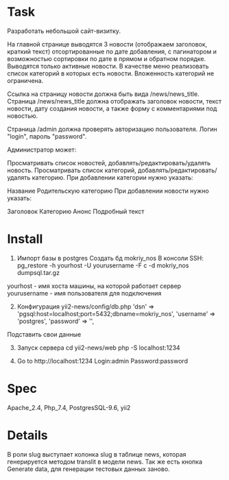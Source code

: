 # Task 
Разработать небольшой сайт-визитку.

На главной странице выводятся 3 новости (отображаем заголовок, краткий текст) отсортированные по дате добавления, с пагинатором и возможностью сортировки по дате в прямом и обратном порядке. Выводятся только активные новости. В качестве меню реализовать список категорий в которых есть новости. Вложенность категорий не ограничена.

Ссылка на страницу новости должна быть вида /news/news_title. Страница /news/news_title должна отображать заголовок новости, текст новости, дату создания новости, а также форму с комментариями под новостью.

Страница /admin должна проверять авторизацию пользователя. Логин "login", пароль "password".

Администратор может:

Просматривать список новостей, добавлять/редактировать/удалять новость.
Просматривать список категорий, добавлять/редактировать/удалять категорию.
При добавлении категории нужно указать:

Название
Родительскую категорию
При добавлении новости нужно указать:

Заголовок
Категорию
Анонс
Подробный текст
# Install
1. Импорт базы в postgres
Создать бд mokriy_nos
В консоли SSH:
pg_restore -h yourhost -U yourusername -F c -d mokriy_nos dumpsql.tar.gz

yourhost - имя хоста машины, на которой работает сервер
yourusername - имя пользователя для подключения

2. Конфигурация yii2-news/config/db.php
'dsn' => 'pgsql:host=localhost;port=5432;dbname=mokriy_nos',
'username' => 'postgres',
'password' => '',

Подставить свои данные

3. Запуск сервера 
cd yii2-news/web
php -S localhost:1234

4. Go to http://localhost:1234
Login:admin
Password:password
# Spec
Apache_2.4, Php_7.4, PostgresSQL-9.6, yii2
# Details
В роли slug выступает колонка slug в таблице news, которая генерируется методом translit 
в модели news.
Так же есть кнопка Generate data, для генерации тестовых данных заново.
